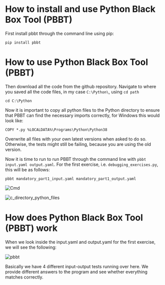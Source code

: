 How to install and use Python Black Box Tool (PBBT)
=============================================================

First install pbbt through the command line using pip:

```pip install pbbt```


How to use Python Black Box Tool (PBBT)
=============================================================

Then download all the code from the github repository. Navigate to where you saved all the code files, in my case `C:\Python\`, using `cd path`

```cd C:\Python```

Now it is important to copy all python files to the Python directory to ensure that PBBT can find the necessary imports correctly, for Windows this would look like:

```COPY *.py %LOCALDATA%\Programs\Python\Python38```

Overwrite all files with your own latest versions when asked to do so. Otherwise, the tests might still be failing, because you are using the old version.

Now it is time to run to run PBBT through the command line with `pbbt input.yaml output.yaml`. For the first exercise, i.e. `debugging_exercises.py`, this will be as follows:

```pbbt mandatory_part1_input.yaml mandatory_part1_output.yaml```


![Cmd](img/cmd.png)

![c_directory_python_files](img/c_directory_python_files.png)



How does Python Black Box Tool (PBBT) work
=============================================================

When we look inside the input.yaml and output.yaml for the first exercise, we will see the following:

![pbbt](img/pbbt_yaml_input_output_files.png)

Basically we have 4 different input-output tests running over here. We provide different answers to the program and see whether everything matches correctly.
